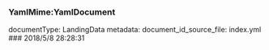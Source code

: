 ### YamlMime:YamlDocument
documentType: LandingData
metadata:
    document_id_source_file: index.yml
    ### 2018/5/8 28:28:31
